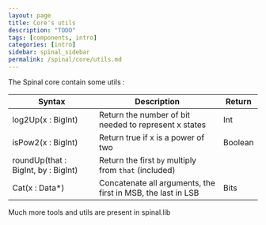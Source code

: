 ```yaml
---
layout: page
title: Core's utils
description: "TODO"
tags: [components, intro]
categories: [intro]
sidebar: spinal_sidebar
permalink: /spinal/core/utils.md
---
```


The Spinal core contain some utils :

| Syntax | Description| Return |
| ------- | ---- | --- |
| log2Up(x : BigInt) | Return the number of bit needed to represent x states | Int |
| isPow2(x : BigInt) | Return true if x is a power of two | Boolean |
| roundUp(that : BigInt, by : BigInt) | Return the first `by` multiply from `that` (included)  |
| Cat(x : Data*) | Concatenate all arguments, the first in MSB, the last in LSB | Bits |

Much more tools and utils are present in spinal.lib
